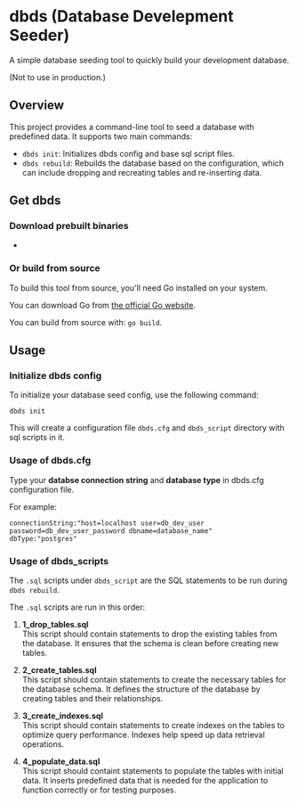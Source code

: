 # dbds (Database Develepment Seeder)

A simple database seeding tool to quickly build your development database.

(Not to use in production.)

## Overview

This project provides a command-line tool to seed a database with predefined data. It supports two main commands:

- `dbds init`: Initializes dbds config and base sql script files.
- `dbds rebuild`: Rebuilds the database based on the configuration, which can include dropping and recreating tables and re-inserting data.

## Get dbds

### Download prebuilt binaries

-

### Or build from source

To build this tool from source, you'll need Go installed on your system.

You can download Go from [the official Go website](https://golang.org/dl/).

You can build from source with: `go build`.

## Usage

### Initialize dbds config

To initialize your database seed config, use the following command:

```
dbds init
```

This will create a configuration file `dbds.cfg` and `dbds_script` directory with sql scripts in it.

### Usage of dbds.cfg

Type your **databse connection string** and **database type** in dbds.cfg configuration file.

For example:

```
connectionString:"host=localhost user=db_dev_user password=db_dev_user_password dbname=database_name"
dbType:"postgres"
```

### Usage of dbds_scripts

The `.sql` scripts under `dbds_script` are the SQL statements to be run during `dbds rebuild`.

The `.sql` scripts are run in this order:

1. **1_drop_tables.sql**  
   This script should contain statements to drop the existing tables from the database. It ensures that the schema is clean before creating new tables.

2. **2_create_tables.sql**  
   This script should contain statements to create the necessary tables for the database schema. It defines the structure of the database by creating tables and their relationships.

3. **3_create_indexes.sql**  
   This script should contain statements to create indexes on the tables to optimize query performance. Indexes help speed up data retrieval operations.

4. **4_populate_data.sql**  
   This script should containt statements to populate the tables with initial data. It inserts predefined data that is needed for the application to function correctly or for testing purposes.
